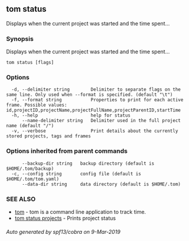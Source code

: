 ## tom status

Displays when the current project was started and the time spent...

### Synopsis

Displays when the current project was started and the time spent...

```
tom status [flags]
```

### Options

```
  -d, --delimiter string        Delimiter to separate flags on the same line. Only used when --format is specified. (default "\t")
  -f, --format string           Properties to print for each active frame. Possible values: id,projectID,projectName,projectFullName,projectParentID,startTime
  -h, --help                    help for status
      --name-delimiter string   Delimiter used in the full project name (default "/")
  -v, --verbose                 Print details about the currently stored projects, tags and frames
```

### Options inherited from parent commands

```
      --backup-dir string   backup directory (default is $HOME/.tom/backup)
  -c, --config string       config file (default is $HOME/.tom/tom.yaml)
      --data-dir string     data directory (default is $HOME/.tom)
```

### SEE ALSO

* [tom](tom.md)	 - tom is a command line application to track time.
* [tom status projects](tom_status_projects.md)	 - Prints project status

###### Auto generated by spf13/cobra on 9-Mar-2019

